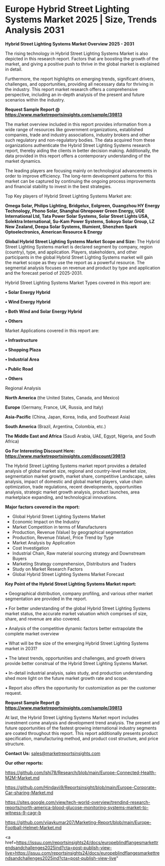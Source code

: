 # Europe Hybrid Street Lighting Systems Market 2025 | Size, Trends Analysis 2031

<Strong> Hybrid Street Lighting Systems Market Overview 2025 - 2031</strong>

The rising technology in Hybrid Street Lighting Systems Market is also depicted in this research report. Factors that are boosting the growth of the market, and giving a positive push to thrive in the global market is explained in detail.

Furthermore, the report highlights on emerging trends, significant drivers, challenges, and opportunities, providing all necessary data for thriving in the industry. This report market research offers a comprehensive perspective, including an in-depth analysis of the present and future scenarios within the industry.

<strong>Request Sample Report @ <a href=https://www.marketreportsinsights.com/sample/39813>https://www.marketreportsinsights.com/sample/39813</a></strong>

The market overview included in this report provides information from a wide range of resources like government organizations, established companies, trade and industry associations, industry brokers and other such regulatory and non-regulatory bodies. The data acquired from these organizations authenticate the Hybrid Street Lighting Systems research report, thereby aiding the clients in better decision making. Additionally, the data provided in this report offers a contemporary understanding of the market dynamics.

The leading players are focusing mainly on technological advancements in order to improve efficiency. The long-term development patterns for this market can be captured by continuing the ongoing process improvements and financial stability to invest in the best strategies.

Top Key players of Hybrid Street Lighting Systems Market are:

<strong>Omega Solar, Philips Lighting, Bridgelux, Eolgreen, Guangzhou HY Energy Technology, Phono Solar, Shanghai Ghrepower Green Energy, UGE International Ltd, Tata Power Solar Systems, Solar Street Lights USA, Solektra International, Su-Kam Power Systems, Sokoyo Solar Group, LZ New Zealand, Deepa Solar Systems, Illumient, Shenzhen Spark Optoelectronics, American Resource & Energy</strong>

<strong><b>Global Hybrid Street Lighting Systems Market Scope and Size:</b></strong>
The Hybrid Street Lighting Systems market is declared segment by company, region (country), type, and application. Players, stakeholders, and other participants in the global Hybrid Street Lighting Systems market will gain the market scope as they use the report as a powerful resource. The segmental analysis focuses on revenue and product by type and application and the forecast period of 2025-2031.

Hybrid Street Lighting Systems Market Types covered in this report are:

<strong>•  Solar Energy Hybrid

•  Wind Energy Hybrid

•  Both Wind and Solar Energy Hybrid

•  Others</strong>

Market Applications covered in this report are:

<strong>•  Infrastructure

•  Shopping Plaza

•  Industrial Area

•  Public Road

•  Others</strong> 

Regional Analysis

<strong>North America</strong> (the United States, Canada, and Mexico)

<strong>Europe</strong> (Germany, France, UK, Russia, and Italy)

<strong>Asia-Pacific</strong> (China, Japan, Korea, India, and Southeast Asia)

<strong>South America</strong> (Brazil, Argentina, Colombia, etc.)

<strong>The Middle East and Africa</strong> (Saudi Arabia, UAE, Egypt, Nigeria, and South Africa)

<strong>Go For Interesting Discount Here: <a href=https://www.marketreportsinsights.com/discount/39813>https://www.marketreportsinsights.com/discount/39813</a></strong>

The Hybrid Street Lighting Systems market report provides a detailed analysis of global market size, regional and country-level market size, segmentation market growth, market share, competitive Landscape, sales analysis, impact of domestic and global market players, value chain optimization, trade regulations, recent developments, opportunities analysis, strategic market growth analysis, product launches, area marketplace expanding, and technological innovations.

<strong><b>Major factors covered in the report:</b></strong>
<ul>
  <li>Global Hybrid Street Lighting Systems Market </li>
  <li>Economic Impact on the Industry</li>
  <li>Market Competition in terms of Manufacturers</li>
  <li>Production, Revenue (Value) by geographical segmentation</li>
  <li>Production, Revenue (Value), Price Trend by Type</li>
  <li>Market Analysis by Application</li>
  <li>Cost Investigation</li>
  <li>Industrial Chain, Raw material sourcing strategy and Downstream Buyers</li>
  <li>Marketing Strategy comprehension, Distributors and Traders</li>
  <li>Study on Market Research Factors</li>
  <li>Global Hybrid Street Lighting Systems Market Forecast</li>
</ul>

<strong><b>Key Point of the Hybrid Street Lighting Systems Market report:</b></strong>

• Geographical distribution, company profiling, and various other market segmentation are provided in the report.

• For better understanding of the global Hybrid Street Lighting Systems market status, the accurate market valuation which comprises of size, share, and revenue are also covered.

• Analysis of the competitive dynamic factors better extrapolate the complete market overview

• What will be the size of the emerging Hybrid Street Lighting Systems market in 2031?

• The latest trends, opportunities and challenges, and growth drivers provide better construal of the Hybrid Street Lighting Systems Market.

• In-detail industrial analysis, sales study, and production understanding shed more light on the future market growth rate and scope.

• Report also offers the opportunity for customization as per the customer request.

<strong>Request Sample Report @ <a href=https://www.marketreportsinsights.com/sample/39813>https://www.marketreportsinsights.com/sample/39813</a></strong>

At last, the Hybrid Street Lighting Systems Market report includes investment come analysis and development trend analysis. The present and future opportunities of the fastest growing international industry segments are coated throughout this report. This report additionally presents product specification, manufacturing method, and product cost structure, and price structure.

<strong>Contact Us:</strong>
sales@marketreportsinsights.com

<strong>Our other reports:</strong>

<a href=https://github.com/Ishi78/Research/blob/main/Europe-Connected-Health-M2M-Market.md>https://github.com/Ishi78/Research/blob/main/Europe-Connected-Health-M2M-Market.md</a>

<a href=https://github.com/Hindavii9/Reportsinsight/blob/main/Europe-Corporate-Car-sharing-Market.md>https://github.com/Hindavii9/Reportsinsight/blob/main/Europe-Corporate-Car-sharing-Market.md</a>

<a href=https://sites.google.com/view/tech-world-overview/trendind-research-reports/north-america-blood-glucose-monitoring-systems-market-to-witness-9-cagr-b>https://sites.google.com/view/tech-world-overview/trendind-research-reports/north-america-blood-glucose-monitoring-systems-market-to-witness-9-cagr-b</a>

<a href=https://github.com/vijaykumar207/Marketing-Report/blob/main/Europe-Football-Helmet-Market.md>https://github.com/vijaykumar207/Marketing-Report/blob/main/Europe-Football-Helmet-Market.md</a>

<a href=https://issuu.com/reportsinsights24/docs/europeblindflangesmarkettrendsandchallenges2025ind?cta=post-publish-view-live>https://issuu.com/reportsinsights24/docs/europeblindflangesmarkettrendsandchallenges2025ind?cta=post-publish-view-live</a>"
